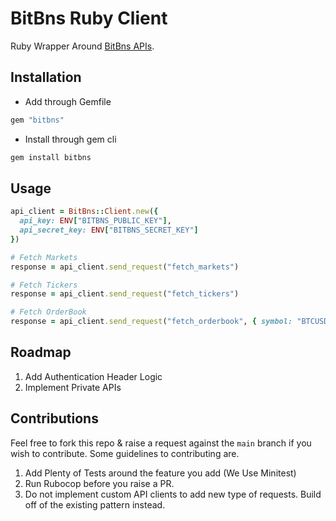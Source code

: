 # BitBns Ruby Client

Ruby Wrapper Around [BitBns APIs](https://documenter.getpostman.com/view/2372406/Szt5hBp7?version=latest).

## Installation

- Add through Gemfile

```ruby
gem "bitbns"
```

- Install through gem cli

```bash
gem install bitbns
```

## Usage

```ruby
api_client = BitBns::Client.new({
  api_key: ENV["BITBNS_PUBLIC_KEY"],
  api_secret_key: ENV["BITBNS_SECRET_KEY"]
})

# Fetch Markets
response = api_client.send_request("fetch_markets")

# Fetch Tickers
response = api_client.send_request("fetch_tickers")

# Fetch OrderBook
response = api_client.send_request("fetch_orderbook", { symbol: "BTCUSDT" })

```

## Roadmap

1. Add Authentication Header Logic
2. Implement Private APIs

## Contributions
Feel free to fork this repo & raise a request against the `main` branch if you wish to contribute.
Some guidelines to contributing are.

1. Add Plenty of Tests around the feature you add (We Use Minitest)
2. Run Rubocop before you raise a PR.
3. Do not implement custom API clients to add new type of requests. Build off of the existing pattern instead.
